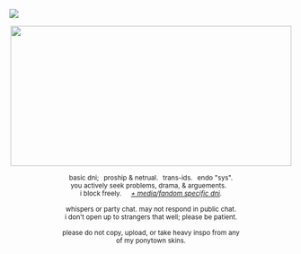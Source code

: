![](https://komarev.com/ghpvc/?username=zompyre&color=blue&label=Software+Instability&style=pixel)

<p align="center"> <img src="https://64.media.tumblr.com/2b2709cd262bfa2ad40dd5c863de24d7/1bb9b0bc1e99edbb-a3/s2048x3072/39d6f17d7c9fcad5f65dc9d7c61898f791792b63.pnj" width="500" height="250"/></p>
<p align="center"> <sub> basic dni;⠀proship & netrual.⠀trans-ids.⠀endo "sys". <br> you actively seek problems, drama, & arguements.⠀<br> i block freely.⠀⠀<i><a href="https://rentry.co/goregvt">+ media/fandom specific dni</a>.</i> </sub> </p>
<p align="center"> <sub> whispers or party chat. may not respond in public chat. <br> i don't open up to strangers that well; please be patient. </sub> </p>
<p align="center"> <sub> please do not copy, upload, or take heavy inspo from any <br> of my ponytown skins. </sub> </p>
